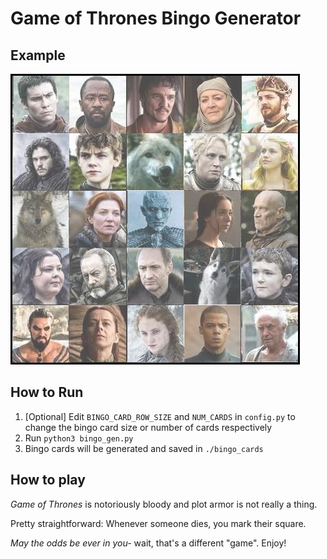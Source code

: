 # Game of Thrones Bingo Generator

## Example
![](bingo_cards/8.jpg)

## How to Run
1. [Optional] Edit `BINGO_CARD_ROW_SIZE` and `NUM_CARDS` in `config.py` to change the bingo card size or number of cards respectively
2. Run `python3 bingo_gen.py`
3. Bingo cards will be generated and saved in `./bingo_cards`

## How to play
_Game of Thrones_ is notoriously bloody and plot armor is not really a thing.

Pretty straightforward: Whenever someone dies, you mark their square. 

_May the odds be ever in you-_ wait, that's a different "game". Enjoy!
